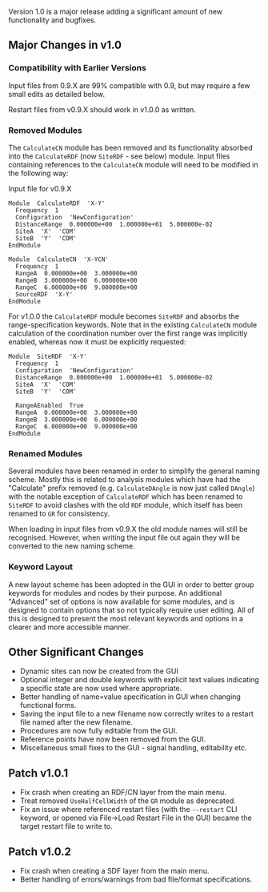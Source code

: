Version 1.0 is a major release adding a significant amount of new functionality and bugfixes.

## Major Changes in v1.0

### Compatibility with Earlier Versions

Input files from 0.9.X are 99% compatible with 0.9, but may require a few small edits as detailed below.

Restart files from v0.9.X should work in v1.0.0 as written.

### Removed Modules

The `CalculateCN` module has been removed and its functionality absorbed into the `CalculateRDF` (now `SiteRDF` - see below) module. Input files containing references to the `CalculateCN` module will need to be modified in the following way:

Input file for v0.9.X
```
Module  CalculateRDF  'X-Y'
  Frequency  1
  Configuration  'NewConfiguration'
  DistanceRange  0.000000e+00  1.000000e+01  5.000000e-02
  SiteA  'X'  'COM'
  SiteB  'Y'  'COM'
EndModule

Module  CalculateCN  'X-YCN'
  Frequency  1
  RangeA  0.000000e+00  3.000000e+00
  RangeB  3.000000e+00  6.000000e+00
  RangeC  6.000000e+00  9.000000e+00
  SourceRDF  'X-Y'
EndModule
```

For v1.0.0 the `CalculateRDF` module becomes `SiteRDF` and absorbs the range-specification keywords. Note that in the existing `CalculateCN` module calculation of the coordination number over the first range was implicitly enabled, whereas now it must be explicitly requested:
```
Module  SiteRDF  'X-Y'
  Frequency  1
  Configuration  'NewConfiguration'
  DistanceRange  0.000000e+00  1.000000e+01  5.000000e-02
  SiteA  'X'  'COM'
  SiteB  'Y'  'COM'

  RangeAEnabled  True
  RangeA  0.000000e+00  3.000000e+00
  RangeB  3.000000e+00  6.000000e+00
  RangeC  6.000000e+00  9.000000e+00
EndModule
```

### Renamed Modules

Several modules have been renamed in order to simplify the general naming scheme. Mostly this is related to analysis modules which have had the "Calculate" prefix removed (e.g. `CalculateDAngle` is now just called `DAngle`) with the notable exception of `CalculateRDF` which has been renamed to `SiteRDF` to avoid clashes with the old `RDF` module, which itself has been renamed to `GR` for consistency.

When loading in input files from v0.9.X the old module names will still be recognised. However, when writing the input file out again they will be converted to the new naming scheme.

### Keyword Layout

A new layout scheme has been adopted in the GUI in order to better group keywords for modules and nodes by their purpose. An additional "Advanced" set of options is now available for some modules, and is designed to contain options that so not typically require user editing. All of this is designed to present the most relevant keywords and options in a clearer and more accessible manner.

## Other Significant Changes
- Dynamic sites can now be created from the GUI
- Optional integer and double keywords with explicit text values indicating a specific state are now used where appropriate.
- Better handling of name=value specification in GUI when changing functional forms.
- Saving the input file to a new filename now correctly writes to a restart file named after the new filename.
- Procedures are now fully editable from the GUI.
- Reference points have now been removed from the GUI.
- Miscellaneous small fixes to the GUI - signal handling, editability etc.

## Patch v1.0.1

- Fix crash when creating an RDF/CN layer from the main menu.
- Treat removed `UseHalfCellWidth` of the `GR` module as deprecated.
- Fix an issue where referenced restart files (with the `--restart` CLI keyword, or opened via File->Load Restart File in the GUI) became the target restart file to write to.

## Patch v1.0.2

- Fix crash when creating a SDF layer from the main menu.
- Better handling of errors/warnings from bad file/format specifications.

